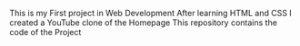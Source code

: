 This is my First project in Web Development
After learning HTML and CSS
I  created a YouTube clone of the Homepage
This repository contains the code of the Project

